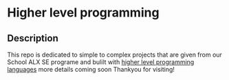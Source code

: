 # Higher level programming

## Description
This repo is dedicated to simple to complex projects that are given from our School
ALX SE programe and bulilt with [higher level programming languages](https://en.wikipedia.org/wiki/High-level_programming_language)
more details coming soon Thankyou for visiting!

